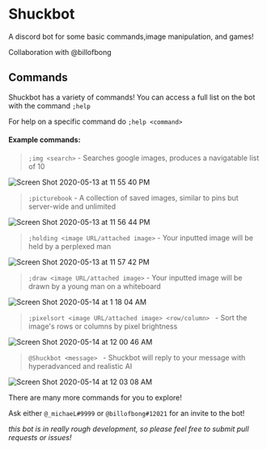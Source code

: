 # Shuckbot
A discord bot for some basic commands,image manipulation, and games!

Collaboration with @billofbong


## Commands
Shuckbot has a variety of commands! You can access a full list on the bot with the command `;help `

For help on a specific command do `;help <command>`

#### Example commands:
> `;img <search>`  -  Searches google images, produces a navigatable list of 10

![Screen Shot 2020-05-13 at 11 55 40 PM](https://user-images.githubusercontent.com/44738399/81903648-45a44480-957f-11ea-84a2-3a7cae6ad8f7.png)

> `;picturebook` - A collection of saved images, similar to pins but server-wide and unlimited

![Screen Shot 2020-05-13 at 11 56 44 PM](https://user-images.githubusercontent.com/44738399/81903622-3e7d3680-957f-11ea-8ad6-63a294ba152f.png)

> `;holding <image URL/attached image>` - Your inputted image will be held by a perplexed man

![Screen Shot 2020-05-13 at 11 57 42 PM](https://user-images.githubusercontent.com/44738399/81903849-9a47bf80-957f-11ea-8528-2e53252630bd.png)

> `;draw <image URL/attached image>` - Your inputted image will be drawn by a young man on a whiteboard

![Screen Shot 2020-05-14 at 1 18 04 AM](https://user-images.githubusercontent.com/44738399/81904662-cd3e8300-9580-11ea-8734-e6a0c87cad78.png)

> `;pixelsort <image URL/attached image> <row/column> ` - Sort the image's rows or columns by pixel brightness

![Screen Shot 2020-05-14 at 12 00 46 AM](https://user-images.githubusercontent.com/44738399/81903645-44731780-957f-11ea-8593-da4b1e566824.png)

> `@Shuckbot <message> ` - Shuckbot will reply to your message with hyperadvanced and realistic AI

![Screen Shot 2020-05-14 at 12 03 08 AM](https://user-images.githubusercontent.com/44738399/81903647-450bae00-957f-11ea-81a8-d50b7dfa8d45.png)

There are many more commands for you to explore!

Ask either `@_michaeL#9999` or `@billofbong#12021` for an invite to the bot!

_this bot is in really rough development, so please feel free to submit pull requests or issues!_
